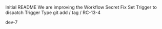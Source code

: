 Initial README
We are improving the Workflow
Secret Fix
Set Trigger to dispatch
Trigger Type
git add / tag / RC-13-4

dev-7